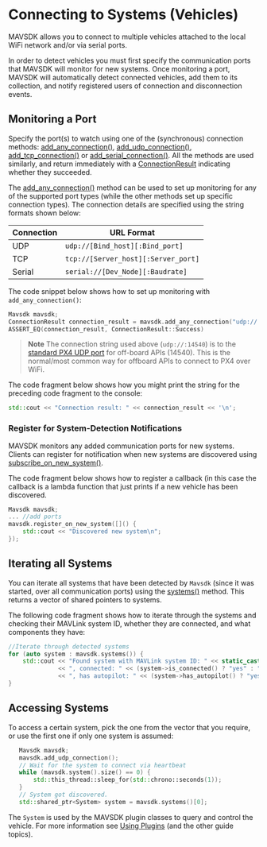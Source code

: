 # Connecting to Systems (Vehicles)

MAVSDK allows you to connect to multiple vehicles attached to the local WiFi network and/or via serial ports.

In order to detect vehicles you must first specify the communication ports that MAVSDK will monitor for new systems.
Once monitoring a port, MAVSDK will automatically detect connected vehicles, add them to its collection, and notify registered users of connection and disconnection events.

## Monitoring a Port

Specify the port(s) to watch using one of the (synchronous) connection methods: [add_any_connection()](../api_reference/classmavsdk_1_1_mavsdk.md#classmavsdk_1_1_mavsdk_1a229888e2931c16d11edbed07b03174d4), [add_udp_connection()](../api_reference/classmavsdk_1_1_mavsdk.md#classmavsdk_1_1_mavsdk_1a605d3a89cd527222bf131b2c036dc899), [add_tcp_connection()](../api_reference/classmavsdk_1_1_mavsdk.md#classmavsdk_1_1_mavsdk_1a868d224223d2f4e8de7d5e00863b6ceb) or [add_serial_connection()](../api_reference/classmavsdk_1_1_mavsdk.md#classmavsdk_1_1_mavsdk_1a8bb8d79c35c44eb3b57fe658c060b093).
All the methods are used similarly, and return immediately with a [ConnectionResult](../api_reference/namespacemavsdk.md#namespacemavsdk_1a0bad93f6d037051ac3906a0bcc09f992) indicating whether they succeeded.

The [add_any_connection()](../api_reference/classmavsdk_1_1_mavsdk.md#classmavsdk_1_1_mavsdk_1a229888e2931c16d11edbed07b03174d4) method can be used to set up monitoring for any of the supported port types (while the other methods set up specific connection types).
The connection details are specified using the string formats shown below:

Connection | URL Format
--- | ---
UDP | `udp://[Bind_host][:Bind_port]`
TCP | `tcp://[Server_host][:Server_port]`
Serial | `serial://[Dev_Node][:Baudrate]`

The code snippet below shows how to set up monitoring with `add_any_connection()`:

```cpp
Mavsdk mavsdk;
ConnectionResult connection_result = mavsdk.add_any_connection("udp://:14540");
ASSERT_EQ(connection_result, ConnectionResult::Success)
```

> **Note** The connection string used above (`udp://:14540`) is to the [standard PX4 UDP port](https://docs.px4.io/master/en/simulation/#default-px4-mavlink-udp-ports) for off-board APIs (14540). This is the normal/most common way for offboard APIs to connect to PX4 over WiFi.

The code fragment below shows how you might print the string for the preceding code fragment to the console:
```cpp
std::cout << "Connection result: " << connection_result << '\n';
```


### Register for System-Detection Notifications

MAVSDK monitors any added communication ports for new systems.
Clients can register for notification when new systems are discovered using [subscribe_on_new_system()](../api_reference/classmavsdk_1_1_mavsdk.md#classmavsdk_1_1_mavsdk_1a332ae41c7de84d5cfab11fb3e2e65522).

The code fragment below shows how to register a callback (in this case the callback is a lambda function that just prints if a new vehicle has been discovered.

```cpp
Mavsdk mavsdk;
... //add ports
mavsdk.register_on_new_system([]() {
    std::cout << "Discovered new system\n";
});
```

## Iterating all Systems

You can iterate all systems that have been detected by `Mavsdk` (since it was started, over all communication ports) using the [systems()](../api_reference/classmavsdk_1_1_mavsdk.md#classmavsdk_1_1_mavsdk_1a0d0bc4cdab14d96877b52baec5113fa8) method.
This returns a vector of shared pointers to systems.

The following code fragment shows how to iterate through the systems and checking their MAVLink system ID, whether they are connected, and what components they have:

```cpp
//Iterate through detected systems
for (auto system : mavsdk.systems()) {
    std::cout << "Found system with MAVLink system ID: " << static_cast<int>(system->get_system_id())
              << ", connected: " << (system->is_connected() ? "yes" : "no")
              << ", has autopilot: " << (system->has_autopilot() ? "yes" : "no") << '\n';
}
```

## Accessing Systems

To access a certain system, pick the one from the vector that you require, or use the first one if only one system is assumed:


```cpp
   Mavsdk mavsdk;
   mavsdk.add_udp_connection();
   // Wait for the system to connect via heartbeat
   while (mavsdk.system().size() == 0) {
       std::this_thread::sleep_for(std::chrono::seconds(1));
   }
   // System got discovered.
   std::shared_ptr<System> system = mavsdk.systems()[0];
```

The `System` is used by the MAVSDK plugin classes to query and control the vehicle.
For more information see [Using Plugins](../guide/using_plugins.md) (and the other guide topics).
